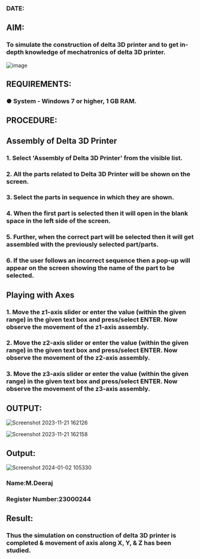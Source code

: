 
### DATE: 
## AIM:
### To simulate the construction of delta 3D printer and to get in-depth knowledge of mechatronics of delta 3D printer.

![image](https://github.com/Sellakumar1987/Ex.-No.-5---SIMULATION-OF-DELTA-3D-PRINTER-MACHINE/assets/113594316/c784471e-098f-456d-9c1b-e9f0ce56cc9b)

## REQUIREMENTS:
### ●	System - Windows 7 or higher, 1 GB RAM.

## PROCEDURE:

## Assembly of Delta 3D Printer
### 1.	Select 'Assembly of Delta 3D Printer' from the visible list.
### 2.	All the parts related to Delta 3D Printer will be shown on the screen.
### 3.	Select the parts in sequence in which they are shown.
### 4.	When the first part is selected then it will open in the blank space in the left side of the screen.
### 5.	Further, when the correct part will be selected then it will get assembled with the previously selected part/parts.
### 6.	If the user follows an incorrect sequence then a pop-up will appear on the screen showing the name of the part to be selected.

## Playing with Axes
### 1.	Move the z1-axis slider or enter the value (within the given range) in the given text box and press/select ENTER. Now observe the movement of the z1-axis assembly.
### 2.	Move the z2-axis slider or enter the value (within the given range) in the given text box and press/select ENTER. Now observe the movement of the z2-axis assembly.
### 3.	Move the z3-axis slider or enter the value (within the given range) in the given text box and press/select ENTER. Now observe the movement of the z3-axis assembly.

## OUTPUT:
![Screenshot 2023-11-21 162126](https://github.com/MangariDeeraj/Ex.-No.-5---SIMULATION-OF-DELTA-3D-PRINTER-MACHINE/assets/149365485/6fc55b04-e03c-418a-80f4-1633e48bf6bb)

![Screenshot 2023-11-21 162158](https://github.com/MangariDeeraj/Ex.-No.-5---SIMULATION-OF-DELTA-3D-PRINTER-MACHINE/assets/149365485/a6ca7503-ddb5-4246-8e5e-de73a68ec4af)

## Output:
![Screenshot 2024-01-02 105330](https://github.com/MangariDeeraj/Ex.-No.-5---SIMULATION-OF-DELTA-3D-PRINTER-MACHINE/assets/149365485/420791f6-00ec-417f-bf16-328c19d79a73)

### Name:M.Deeraj
### Register Number:23000244

## Result: 
### Thus the simulation on construction of delta 3D printer is completed & movement of axis along X, Y, & Z has been studied.

